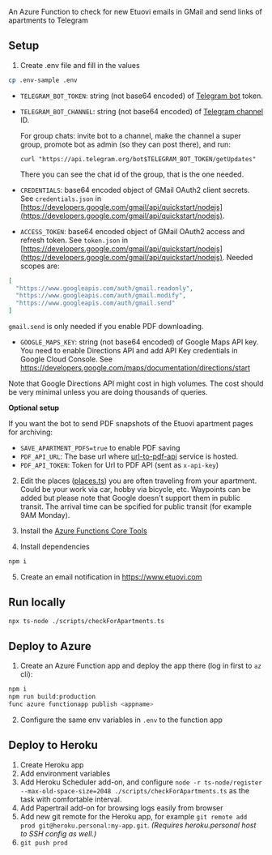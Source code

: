 An Azure Function to check for new Etuovi emails in GMail and send links of apartments to Telegram

## Setup

1. Create .env file and fill in the values

```bash
cp .env-sample .env
```

- `TELEGRAM_BOT_TOKEN`: string (not base64 encoded) of [Telegram bot](https://core.telegram.org/bots) token.
- `TELEGRAM_BOT_CHANNEL`: string (not base64 encoded) of [Telegram channel](https://core.telegram.org/bots) ID.

    For group chats: invite bot to a channel, make the channel a super group, promote bot as admin (so they can post there), and run:

    ```
    curl "https://api.telegram.org/bot$TELEGRAM_BOT_TOKEN/getUpdates"
    ```

    There you can see the chat id of the group, that is the one needed.


- `CREDENTIALS`: base64 encoded object of GMail OAuth2 client secrets. See `credentials.json` in [https://developers.google.com/gmail/api/quickstart/nodejs](https://developers.google.com/gmail/api/quickstart/nodejs).

- `ACCESS_TOKEN`: base64 encoded object of GMail OAuth2 access and refresh token. See `token.json` in [https://developers.google.com/gmail/api/quickstart/nodejs](https://developers.google.com/gmail/api/quickstart/nodejs). Needed scopes are:

```json
[
  "https://www.googleapis.com/auth/gmail.readonly",
  "https://www.googleapis.com/auth/gmail.modify",
  "https://www.googleapis.com/auth/gmail.send"
]
```

`gmail.send` is only needed if you enable PDF downloading.

- `GOOGLE_MAPS_KEY`: string (not base64 encoded) of Google Maps API key. You need to enable Directions API and add API Key credentials in Google Cloud Console. See https://developers.google.com/maps/documentation/directions/start

Note that Google Directions API might cost in high volumes. The cost should be very minimal unless you are doing thousands of queries.

**Optional setup**

If you want the bot to send PDF snapshots of the Etuovi apartment pages for archiving:

- `SAVE_APARTMENT_PDFS=true` to enable PDF saving
- `PDF_API_URL`: The base url where [url-to-pdf-api](https://github.com/alvarcarto/url-to-pdf-api) service is hosted.
- `PDF_API_TOKEN`: Token for Url to PDF API (sent as `x-api-key`)


2. Edit the places ([places.ts](CheckForNewApartments/place.ts)) you are often traveling from your apartment. Could be your work via car, hobby via bicycle, etc. Waypoints can be added but please note that Google doesn't support them in public transit. The arrival time can be spcified for public transit (for example 9AM Monday).

3. Install the [Azure Functions Core Tools](https://github.com/Azure/azure-functions-core-tools)

4. Install dependencies

```bash
npm i
```

5. Create an email notification in https://www.etuovi.com

## Run locally

```bash
npx ts-node ./scripts/checkForApartments.ts
```

## Deploy to Azure

1. Create an Azure Function app and deploy the app there (log in first to `az` cli):

```bash
npm i
npm run build:production
func azure functionapp publish <appname>
```

2. Configure the same env variables in `.env` to the function app


## Deploy to Heroku

1. Create Heroku app
1. Add environment variables
1. Add Heroku Scheduler add-on, and configure `node -r ts-node/register --max-old-space-size=2048 ./scripts/checkForApartments.ts` as the task with comfortable interval.
1. Add Papertrail add-on for browsing logs easily from browser
1. Add new git remote for the Heroku app, for example `git remote add prod git@heroku.personal:my-app.git`. *(Requires heroku.personal host to SSH config as well.)*
1. `git push prod`
